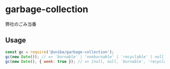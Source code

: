 # garbage-collection

弊社のごみ当番

## Usage

```javascript
const gc = require('@uniba/garbage-collection');
gc(new Date()); // => 'burnable' | 'nonburnable' | 'recyclable' | null
gc(new Date(), { week: true }); // => [null, null, 'burnable', 'recyclable', null, 'burnable', null]
```
